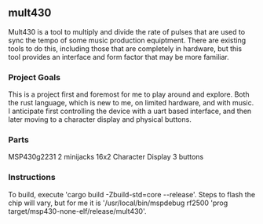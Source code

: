 ## mult430

Mult430 is a tool to multiply and divide the rate of pulses that are used to sync the tempo of some music production equiptment. There are existing tools to do this, including those that are completely in hardware, but this tool provides an interface and form factor that may be more familiar.

### Project Goals

This is a project first and foremost for me to play around and explore. Both the rust language, which is new to me, on limited hardware, and with music. I anticipate first controlling the device with a uart based interface, and then later moving to a character display and physical buttons.

### Parts

MSP430g2231
2 minijacks
16x2 Character Display
3 buttons

### Instructions

To build, execute 'cargo build -Zbuild-std=core --release'. Steps to flash the chip will vary, but for me it is '/usr/local/bin/mspdebug rf2500 'prog target/msp430-none-elf/release/mult430'.


